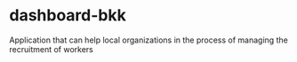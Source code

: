 # dashboard-bkk

Application that can help local organizations in the process of managing the recruitment of workers
